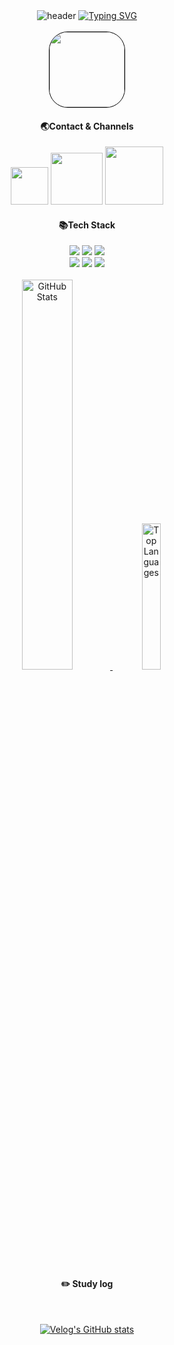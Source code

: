 <div align="center">
  <img src="https://capsule-render.vercel.app/api?type=waving&color=6994CDEE&text=&animation=twinkling&height=80" alt="header">
  <a href="https://git.io/typing-svg">
    <img src="https://readme-typing-svg.demolab.com?font=Alkatra&weight=500&size=55&duration=3500&pause=3&color=6994CDEE&center=True&vCenter=false&multiline=true&repeat=true&width=1000&height=100&lines=Welcome+to+hyunjun+GitHub!👋" alt="Typing SVG">
  </a>
</div>

<br>

<div align="center">
<img width=120 height=120 style="border:1px solid black; border-radius:30px;" src='https://github.com/hyunjun9788/hyunjun9788/assets/121845820/83f39c17-c259-46e9-a45e-57db57c89340'/>


  <h4>🌏Contact & Channels</h4>
  
  
   <a href="https://mail.google.com/mail/u/0/#inbox?compose=lqrsljbPrCSmshZKKGKtpnRqPsGWKpKmcbzHvCtvdBfGxfsnFkTlCBwFktkVLrsClTTMFlWkZjkXMxmjz" target="_blank"><img width=60 src="https://img.shields.io/badge/Gmail-EA4335?style=flat&logo=Gmail&logoColor=white"/></a>
   <a href="https://velog.io/@hyunjun9788/posts" target="_blank"><img width=83 src="https://img.shields.io/badge/Tech Blog-20C997?style=flat&logo=Velog&logoColor=white"/></a>
  <a href="https://blog.naver.com/easyitinfo" target="_blank"><img width=93 src="https://img.shields.io/badge/Hobby Blog-04cf5c?style=flat&logo=Naver&logoColor=white"/></a>

  <h4>📚Tech Stack</h4>
    <img src="https://img.shields.io/badge/HTML5-E34F26?style=flat-square&logo=html5&logoColor=white"/>
    <img src="https://img.shields.io/badge/CSS3-1572B6?style=flat-square&logo=css3&logoColor=white"/>
    <img src="https://img.shields.io/badge/JavaScript-F7DF1E?style=flat-square&logo=javascript&logoColor=black"/><br>
    <img src="https://img.shields.io/badge/React-007396?style=flat-square&logo=React&logoColor=white"/>
    <img src="https://img.shields.io/badge/TypeScript-3178C6?style=flat-square&logo=typescript&logoColor=white"/>
    <img src="https://img.shields.io/badge/Next.js-000000?style=flat-square&logo=nextdotjs&logoColor=white"/>


<br>
<br>



  <div>
    <a href="https://github-readme-stats.vercel.app/api?username=hyunjun9788&show_icons=true">
      <img src="https://github-readme-stats.vercel.app/api?username=hyunjun9788&show_icons=true" width=40% alt="GitHub Stats">
    </a>
    <a href="https://github.com/hyunjun9788">
      <img src="https://github-readme-stats.vercel.app/api/top-langs/?username=hyunjun9788&show_icons=true&hide_border=false&title_color=004386&icon_color=004386" width=24.5% alt="Top Languages">
    </a>
    
  </div>

<br>


#### :pencil2: Study log
<br>



[![Velog's GitHub stats](https://velog-readme-stats.vercel.app/api?name=hyunjun9788)](https://velog.io/@hyunjun9788)
<br>
<br>
